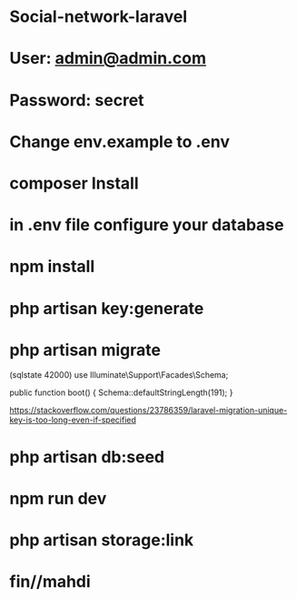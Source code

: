 # Social-network-laravel

# User: admin@admin.com

# Password: secret

# Change env.example to .env

# composer Install

# in .env file configure your database

# npm install

# php artisan key:generate

# php artisan migrate

(sqlstate 42000)
use Illuminate\Support\Facades\Schema;

public function boot()
{
Schema::defaultStringLength(191);
}

https://stackoverflow.com/questions/23786359/laravel-migration-unique-key-is-too-long-even-if-specified

# php artisan db:seed

# npm run dev

# php artisan storage:link

# fin//mahdi
